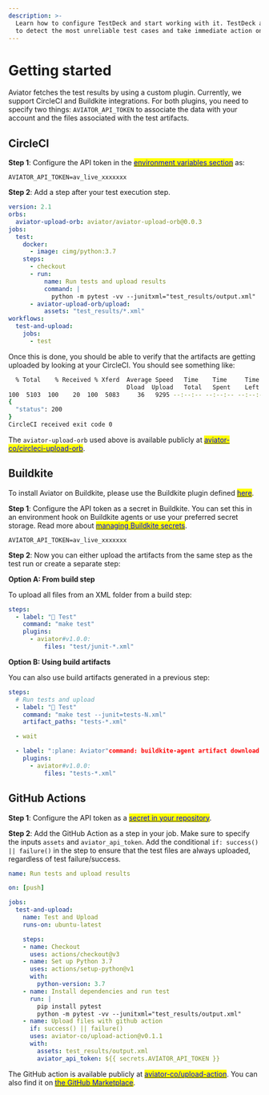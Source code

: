 ```yaml
---
description: >-
  Learn how to configure TestDeck and start working with it. TestDeck allows you
  to detect the most unreliable test cases and take immediate action on them.
---
```


# Getting started

Aviator fetches the test results by using a custom plugin. Currently, we support CircleCI and Buildkite integrations. For both plugins, you need to specify two things: `AVIATOR_API_TOKEN` to associate the data with your account and the files associated with the test artifacts.

## CircleCI

**Step 1**: Configure the API token in the [<mark style="color:blue;">environment variables section</mark>](https://circleci.com/docs/set-environment-variable/#set-an-environment-variable-in-a-project) as:

```
AVIATOR_API_TOKEN=av_live_xxxxxxx
```

**Step 2**: Add a step after your test execution step.

```yaml
version: 2.1
orbs:
  aviator-upload-orb: aviator/aviator-upload-orb@0.0.3
jobs:
  test:
    docker:
      - image: cimg/python:3.7
    steps:
      - checkout
      - run:
          name: Run tests and upload results
          command: |
            python -m pytest -vv --junitxml="test_results/output.xml"
      - aviator-upload-orb/upload:
          assets: "test_results/*.xml"
workflows:
  test-and-upload:
    jobs:
      - test
```

Once this is done, you should be able to verify that the artifacts are getting uploaded by looking at your CircleCI. You should see something like:

```bash
  % Total    % Received % Xferd  Average Speed   Time    Time     Time  Current
                                 Dload  Upload   Total   Spent    Left  Speed
100  5103  100    20  100  5083     36   9295 --:--:-- --:--:-- --:--:--  9329
{
  "status": 200
}
CircleCI received exit code 0
```

The `aviator-upload-orb` used above is available publicly at [<mark style="color:blue;">aviator-co/circleci-upload-orb</mark>](https://github.com/aviator-co/circleci-upload-orb).

## Buildkite

To install Aviator on Buildkite, please use the Buildkite plugin defined [<mark style="color:blue;">here</mark>](https://github.com/buildkite-plugins/aviator-buildkite-plugin).

**Step 1**: Configure the API token as a secret in Buildkite. You can set this in an environment hook on Buildkite agents or use your preferred secret storage. Read more about [<mark style="color:blue;">managing Buildkite secrets</mark>](https://buildkite.com/docs/pipelines/secrets#exporting-secrets-with-environment-hooks).

```
AVIATOR_API_TOKEN=av_live_xxxxxxx
```

**Step 2**: Now you can either upload the artifacts from the same step as the test run or create a separate step:

**Option A: From build step**

To upload all files from an XML folder from a build step:

```yaml
steps:
  - label: "🔨 Test"
    command: "make test"
    plugins:
      - aviator#v1.0.0:
          files: "test/junit-*.xml"
```

**Option B: Using build artifacts**

You can also use build artifacts generated in a previous step:

```yaml
steps:
  # Run tests and upload 
  - label: "🔨 Test"
    command: "make test --junit=tests-N.xml"
    artifact_paths: "tests-*.xml"

  - wait

  - label: ":plane: Aviator"command: buildkite-agent artifact download tests-*.xml
    plugins:
      - aviator#v1.0.0:
          files: "tests-*.xml"
```

## GitHub Actions

**Step 1**: Configure the API token as a [<mark style="color:blue;">secret in your repository</mark>](https://docs.github.com/en/actions/security-guides/encrypted-secrets).

**Step 2**: Add the GitHub Action as a step in your job. Make sure to specify the inputs `assets` and `aviator_api_token`. Add the conditional `if: success() || failure()` in the step to ensure that the test files are always uploaded, regardless of test failure/success.

```yaml
name: Run tests and upload results

on: [push]

jobs:
  test-and-upload:
    name: Test and Upload
    runs-on: ubuntu-latest

    steps:
    - name: Checkout
      uses: actions/checkout@v3
    - name: Set up Python 3.7
      uses: actions/setup-python@v1
      with:
        python-version: 3.7
    - name: Install dependencies and run test
      run: |
        pip install pytest
        python -m pytest -vv --junitxml="test_results/output.xml"
    - name: Upload files with github action
      if: success() || failure()
      uses: aviator-co/upload-action@v0.1.1
      with:
        assets: test_results/output.xml
        aviator_api_token: ${{ secrets.AVIATOR_API_TOKEN }}
```

The GitHub action is available publicly at [<mark style="color:blue;">aviator-co/upload-action</mark>](https://github.com/aviator-co/upload-action). You can also find it on [<mark style="color:blue;">the GitHub Marketplace</mark>](https://github.com/marketplace/actions/aviator-test-uploader).
